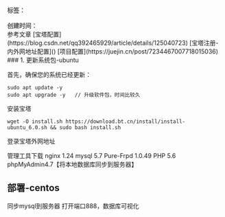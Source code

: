 <div style="color: red;padding: 16px 0; font-weight: 600;color: rgb(82 82 82); display: flex;gap: 10px;">
    <span>标签：</span>
    <Badge type="tip" text="前端" />
    <Badge type="tip" text="html" />
    <Badge type="tip" text="原子化" />
</div>

<div style="color: red; font-weight: 600;color: rgb(82 82 82);">
    <span>创建时间：</span>
    <Badge type="tip" text="2024-06-03" />
</div>
参考文章
[宝塔配置](https://blog.csdn.net/qq392465929/article/details/125040723)
[宝塔注册-内外网地址配置]()
[项目配置](https://juejin.cn/post/7234467007718015036)
### 1. 更新系统包-ubuntu

首先，确保您的系统已经更新：

```shell
sudo apt update -y 
sudo apt upgrade -y   // 升级软件包，时间比较久
```

安装宝塔
~~~
wget -O install.sh https://download.bt.cn/install/install-ubuntu_6.0.sh && sudo bash install.sh
~~~

登录宝塔外网地址

管理工具下载
nginx 1.24
mysql 5.7
Pure-Frpd 1.0.49
PHP  5.6
phpMyAdmin4.7【将本地数据库同步到服务器】

## 部署-centos

同步mysql到服务器
打开端口888，数据库可视化

